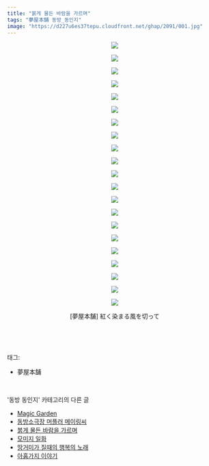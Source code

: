 ```yaml
---
title: "붉게 물든 바람을 가르며"
tags: "夢屋本舗 동방_동인지"
image: "https://d227u6es37tepu.cloudfront.net/ghap/2091/001.jpg"
---
```

<div class="article">
<p style="text-align: center; clear: none; float: none;"><img src="{{ site.imgserver6 }}/ghap/2091/001.jpg"/></p>
<p style="text-align: center; clear: none; float: none;"><img src="{{ site.imgserver6 }}/ghap/2091/002.jpg"/></p>
<p style="text-align: center; clear: none; float: none;"><img src="{{ site.imgserver6 }}/ghap/2091/003.jpg"/></p>
<p style="text-align: center; clear: none; float: none;"><img src="{{ site.imgserver6 }}/ghap/2091/004.jpg"/></p>
<p style="text-align: center; clear: none; float: none;"><img src="{{ site.imgserver6 }}/ghap/2091/005.jpg"/></p>
<p style="text-align: center; clear: none; float: none;"><img src="{{ site.imgserver6 }}/ghap/2091/006.jpg"/></p>
<p style="text-align: center; clear: none; float: none;"><img src="{{ site.imgserver6 }}/ghap/2091/007.jpg"/></p>
<p style="text-align: center; clear: none; float: none;"><img src="{{ site.imgserver6 }}/ghap/2091/008.jpg"/></p>
<p style="text-align: center; clear: none; float: none;"><img src="{{ site.imgserver6 }}/ghap/2091/009.jpg"/></p>
<p style="text-align: center; clear: none; float: none;"><img src="{{ site.imgserver6 }}/ghap/2091/010.jpg"/></p>
<p style="text-align: center; clear: none; float: none;"><img src="{{ site.imgserver6 }}/ghap/2091/011.jpg"/></p>
<p style="text-align: center; clear: none; float: none;"><img src="{{ site.imgserver6 }}/ghap/2091/012.jpg"/></p>
<p style="text-align: center; clear: none; float: none;"><img src="{{ site.imgserver6 }}/ghap/2091/013.jpg"/></p>
<p style="text-align: center; clear: none; float: none;"><img src="{{ site.imgserver6 }}/ghap/2091/014.jpg"/></p>
<p style="text-align: center; clear: none; float: none;"><img src="{{ site.imgserver6 }}/ghap/2091/015.jpg"/></p>
<p style="text-align: center; clear: none; float: none;"><img src="{{ site.imgserver6 }}/ghap/2091/016.jpg"/></p>
<p style="text-align: center; clear: none; float: none;"><img src="{{ site.imgserver6 }}/ghap/2091/017.jpg"/></p>
<p style="text-align: center; clear: none; float: none;"><img src="{{ site.imgserver6 }}/ghap/2091/018.jpg"/></p>
<p style="text-align: center; clear: none; float: none;"><img src="{{ site.imgserver6 }}/ghap/2091/019.jpg"/></p>
<p style="text-align: center; clear: none; float: none;"><img src="{{ site.imgserver6 }}/ghap/2091/020.jpg"/></p>
<p style="text-align: center; clear: none; float: none;"><img src="{{ site.imgserver6 }}/ghap/2091/021.jpg"/></p>
<p style="text-align: center; clear: none; float: none;">[夢屋本舗] 紅く染まる風を切って</p>
<p><br/></p>
</div><br/>
<div class="tagTrail">
<p>태그: </p>
<ul>
<li>夢屋本舗</li>
</ul>
</div><br/>
<div class="another">
<p>'동방 동인지' 카테고리의 다른 글</p>
<ul>
<li><a href="/ghap_2094">Magic Garden</a></li>
<li><a href="/ghap_2093">동방소극장 머플러 메이링씨</a></li>
<li><a href="/ghap_2091">붉게 물든 바람을 가르며</a></li>
<li><a href="/ghap_2090">모미지 일화</a></li>
<li><a href="/ghap_2089">땅거미가 질때의 행복의 노래</a></li>
<li><a href="/ghap_2088">아홉가지 이야기</a></li>
</ul>
</div><br/>
<div class="cb_module cb_fluid">
<div class="cb_wrt cb_profile">
</div><!-- commentList close -->
</div><br/>

